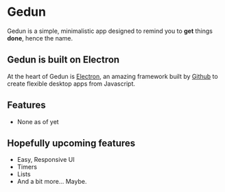 # Gedun

Gedun is a simple, minimalistic app designed to remind you to **get** things **done**, hence the name.  
## Gedun is built on Electron
At the heart of Gedun is [Electron](https://electronjs.org/), an amazing framework built by [Github](https://github.com) to create flexible desktop apps from Javascript.  
## Features
- None as of yet

## Hopefully upcoming features
- Easy, Responsive UI
- Timers
- Lists
- And a bit more... Maybe.
